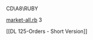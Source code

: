 CD\\A8\\RUBY

[market-all.rb](https://github.com/santimcs/A8/blob/main/Ruby/market-all.rb) 3

[[DL 125-Orders - Short Version]]



